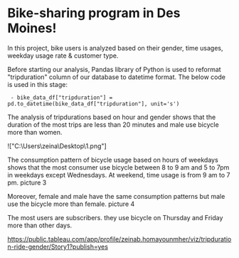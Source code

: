 # Bike-sharing program in Des Moines!

In this project, bike users is analyzed based on their gender, time usages, weekday usage rate & customer type.

Before starting our analysis, Pandas library of Python is used to reformat "tripduration" column of our database to datetime format. The below code is used in this stage:

	 - bike_data_df["tripduration"] = pd.to_datetime(bike_data_df["tripduration"], unit='s') 
The analysis of tripdurations based on hour and gender shows that the duration of the most trips are less than 20 minutes and male use bicycle more than women.


!["C:\Users\zeina\Desktop\1.png"]

The consumption pattern of bicycle usage based on hours of weekdays shows that the most consumer use bicycle between 8 to 9 am and 5 to 7pm in weekdays except Wednesdays. At weekend, time usage is from 9 am to 7 pm.
picture 3

Moreover, female and male have the same consumption patterns but male use the bicycle more than female.
picture 4

The most users are subscribers. they use bicycle on Thursday and Friday more than other days.

https://public.tableau.com/app/profile/zeinab.homayounmher/viz/tripduration-ride-gender/Story1?publish=yes
  

